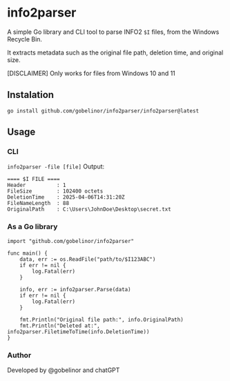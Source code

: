 # info2parser

A simple Go library and CLI tool to parse INFO2 `$I` files, from the Windows Recycle Bin. 

It extracts metadata such as the original file path, deletion time, and original size.

[DISCLAIMER] Only works for files from Windows 10 and 11

## Instalation

``` go install github.com/gobelinor/info2parser/info2parser@latest ```

## Usage 

### CLI
``` info2parser -file [file] ```
Output: 
```
==== $I FILE ====
Header          : 1
FileSize        : 102400 octets
DeletionTime    : 2025-04-06T14:31:20Z
FileNameLength  : 88
OriginalPath    : C:\Users\JohnDoe\Desktop\secret.txt
```

### As a Go library
```
import "github.com/gobelinor/info2parser"

func main() {
    data, err := os.ReadFile("path/to/$I123ABC")
    if err != nil {
        log.Fatal(err)
    }

    info, err := info2parser.Parse(data)
    if err != nil {
        log.Fatal(err)
    }

    fmt.Println("Original file path:", info.OriginalPath)
    fmt.Println("Deleted at:", info2parser.FiletimeToTime(info.DeletionTime))
}
```

### Author
Developed by @gobelinor and chatGPT 

